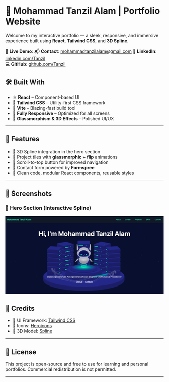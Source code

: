 # 💫 Mohammad Tanzil Alam | Portfolio Website


Welcome to my interactive portfolio — a sleek, responsive, and immersive experience built using **React**, **Tailwind CSS**, and **3D Spline**.

🔗 **Live Demo**: 
📬 **Contact**: mohammadtanzilalam@gmail.com
🔗 **LinkedIn**: [linkedin.com/Tanzil](https://www.linkedin.com/in/mohammad-tanzil-alam/)  
💻 **GitHub**: [github.com/Tanzil](https://github.com/tanzilalam23)  


## 🛠️ Built With

- ⚛️ **React** – Component-based UI
- 💨 **Tailwind CSS** – Utility-first CSS framework
- 🎯 **Vite** – Blazing-fast build tool
- 📱 **Fully Responsive** – Optimized for all screens
- 🧊 **Glassmorphism & 3D Effects** – Polished UI/UX

---

## 🚀 Features

- 🌌 3D Spline integration in the hero section
- 🧱 Project tiles with **glassmorphic + flip** animations
- 📄 Scroll-to-top button for improved navigation
- 💬 Contact form powered by **Formspree**
- 🎨 Clean code, modular React components, reusable styles

---

## 🧪 Screenshots

### 🌠 Hero Section (Interactive Spline)
![Example Chat](public/front_page.png)

## 🙌 Credits

* 🎨 UI Framework: [Tailwind CSS](https://tailwindcss.com/)
* 🧠 Icons: [Heroicons](https://heroicons.com/)
* 🌌 3D Model: [Spline](https://spline.design/)

---

## 📌 License

This project is open-source and free to use for learning and personal portfolios. Commercial redistribution is not permitted.

---
